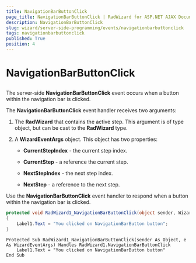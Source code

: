 ```yaml
---
title: NavigationBarButtonClick
page_title: NavigationBarButtonClick | RadWizard for ASP.NET AJAX Documentation
description: NavigationBarButtonClick
slug: wizard/server-side-programming/events/navigationbarbuttonclick
tags: navigationbarbuttonclick
published: True
position: 4
---
```


# NavigationBarButtonClick



## 

The server-side **NavigationBarButtonClick** event occurs when a button within the navigation bar is clicked.

The **NavigationBarButtonClick** event handler receives two arguments:

1. The **RadWizard** that contains the active step. This argument is of type object, but can be cast to the **RadWizard** type.

1. A **WizardEventArgs** object. This object has two properties:

	* **CurrentStepIndex** - the current step index.

	* **CurrentStep** - a reference the current step.

	* **NextStepIndex** - the next step index.

	* **NextStep** - a reference to the next step.

Use the **NavigationBarButtonClick** event handler to respond when a button within the navigation bar is clicked.





````C#
protected void RadWizard1_NavigationBarButtonClick(object sender, WizardEventArgs e)
{
	Label1.Text = "You clicked on NavigationBarButton button";
}
````
````VB.NET
Protected Sub RadWizard1_NavigationBarButtonClick(sender As Object, e As WizardEventArgs) Handles RadWizard1.NavigationBarButtonClick
	Label1.Text = "You clicked on NavigationBarButton button"
End Sub
````


